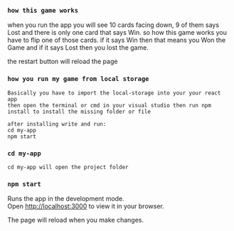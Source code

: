 ### `how this game works`

when you run the app you will see 10 cards facing down, 9 of them says Lost and there is only one card that says Win. so how this game works you have to flip one of those cards. if it says Win then that means you Won the Game and if it says Lost then you lost the game.

the restart button will reload the page

### `how you run my game from local storage`

    Basically you have to import the local-storage into your your react app
    then open the terminal or cmd in your visual studio then run npm install to install the missing folder or file

    after installing write and run:  
    cd my-app 
    npm start 

### `cd my-app`
    cd my-app will open the project folder

### `npm start`
Runs the app in the development mode.\
Open [http://localhost:3000](http://localhost:3000) to view it in your browser.

The page will reload when you make changes.



